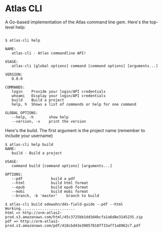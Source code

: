 # Atlas CLI

A Go-based implementation of the Atlas command line gem.  Here's the top-level help: 

```

$ atlas-cli help

NAME:
   atlas-cli - Atlas commandline API!

USAGE:
   atlas-cli [global options] command [command options] [arguments...]

VERSION:
   0.0.0

COMMANDS:
   login	Provide your login/API credentials
   whoami	Display your login/API credentials
   build	Build a project
   help, h	Shows a list of commands or help for one command
   
GLOBAL OPTIONS:
   --help, -h		show help
   --version, -v	print the version
```

Here's the build.  The first argument is the project name (remember to include your username)

```
$ atlas-cli help build 
NAME:
   build - Build a project

USAGE:
   command build [command options] [arguments...]

OPTIONS:
   --pdf			 build a pdf
   --html			 build html format
   --epub			 build epub format
   --mobi			 build mobi format
   --branch, -b 'master'	branch to build

$ atlas-cli build odewahn/dds-field-guide --pdf --html
Working.........................
html => http://orm-atlas2-prod.s3.amazonaws.com/html/45c3725bb1dd3d4bcfa1a6d8e3145235.zip
pdf => http://orm-atlas2-prod.s3.amazonaws.com/pdf/418cbd43e30057818ff33aff1a8962c7.pdf

```
